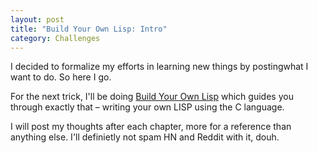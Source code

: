 ```yaml
---
layout: post
title: "Build Your Own Lisp: Intro"
category: Challenges
---
```

I decided to formalize my efforts in learning new things by postingwhat I want to do. So here I go.

For the next trick, I'll be doing [Build Your Own Lisp](http://www.buildyourownlisp.com) which guides you through exactly that – writing your own LISP using the C language.

I will post my thoughts after each chapter, more for a reference than anything else. I'll definietly not spam HN and Reddit with it, douh.

